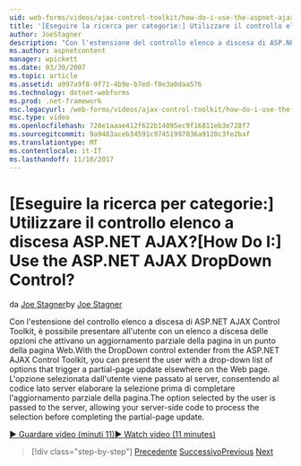 ```yaml
---
uid: web-forms/videos/ajax-control-toolkit/how-do-i-use-the-aspnet-ajax-dropdown-control
title: '[Eseguire la ricerca per categorie:] Utilizzare il controllo elenco a discesa ASP.NET AJAX? | Microsoft Docs'
author: JoeStagner
description: "Con l'estensione del controllo elenco a discesa di ASP.NET AJAX Control Toolkit, è possibile presentare all'utente un elenco di riepilogo a discesa delle opzioni che attivano un parziale-pa..."
ms.author: aspnetcontent
manager: wpickett
ms.date: 03/30/2007
ms.topic: article
ms.assetid: a997a9f8-9f71-4b9e-b7ed-f8e3a0daa576
ms.technology: dotnet-webforms
ms.prod: .net-framework
msc.legacyurl: /web-forms/videos/ajax-control-toolkit/how-do-i-use-the-aspnet-ajax-dropdown-control
msc.type: video
ms.openlocfilehash: 720e1aaae412f622b14095ec9f16811eb3e728f7
ms.sourcegitcommit: 9a9483aceb34591c97451997036a9120c3fe2baf
ms.translationtype: MT
ms.contentlocale: it-IT
ms.lasthandoff: 11/10/2017
---
```

<a name="how-do-i-use-the-aspnet-ajax-dropdown-control"></a><span data-ttu-id="271bb-104">[Eseguire la ricerca per categorie:] Utilizzare il controllo elenco a discesa ASP.NET AJAX?</span><span class="sxs-lookup"><span data-stu-id="271bb-104">[How Do I:] Use the ASP.NET AJAX DropDown Control?</span></span>
====================
<span data-ttu-id="271bb-105">da [Joe Stagner](https://github.com/JoeStagner)</span><span class="sxs-lookup"><span data-stu-id="271bb-105">by [Joe Stagner](https://github.com/JoeStagner)</span></span>

<span data-ttu-id="271bb-106">Con l'estensione del controllo elenco a discesa di ASP.NET AJAX Control Toolkit, è possibile presentare all'utente con un elenco a discesa delle opzioni che attivano un aggiornamento parziale della pagina in un punto della pagina Web.</span><span class="sxs-lookup"><span data-stu-id="271bb-106">With the DropDown control extender from the ASP.NET AJAX Control Toolkit, you can present the user with a drop-down list of options that trigger a partial-page update elsewhere on the Web page.</span></span> <span data-ttu-id="271bb-107">L'opzione selezionata dall'utente viene passato al server, consentendo al codice lato server elaborare la selezione prima di completare l'aggiornamento parziale della pagina.</span><span class="sxs-lookup"><span data-stu-id="271bb-107">The option selected by the user is passed to the server, allowing your server-side code to process the selection before completing the partial-page update.</span></span>

[<span data-ttu-id="271bb-108">&#9654; Guardare video (minuti 11)</span><span class="sxs-lookup"><span data-stu-id="271bb-108">&#9654; Watch video (11 minutes)</span></span>](https://channel9.msdn.com/Blogs/ASP-NET-Site-Videos/how-do-i-use-the-aspnet-ajax-dropdown-control)

>[!div class="step-by-step"]
<span data-ttu-id="271bb-109">[Precedente](how-do-i-configure-the-aspnet-ajax-calendar-control.md)
[Successivo](how-do-i-use-the-aspnet-ajax-maskededit-controls.md)</span><span class="sxs-lookup"><span data-stu-id="271bb-109">[Previous](how-do-i-configure-the-aspnet-ajax-calendar-control.md)
[Next](how-do-i-use-the-aspnet-ajax-maskededit-controls.md)</span></span>

